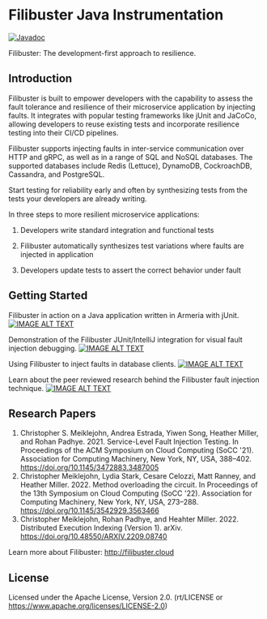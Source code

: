 # Filibuster Java Instrumentation

[![Javadoc](https://img.shields.io/badge/JavaDoc-Online-green)](https://filibuster-testing.github.io/filibuster-java-instrumentation/javadoc/index.html)


Filibuster: The development-first approach to resilience.


## Introduction

Filibuster is built to empower developers with the capability to assess the fault tolerance and resilience of their microservice application by injecting faults. It integrates with popular testing frameworks like jUnit and JaCoCo, allowing developers to reuse existing tests and incorporate resilience testing into their CI/CD pipelines.

Filibuster supports injecting faults in inter-service communication over HTTP and gRPC, as well as in a range of SQL and NoSQL databases. The supported databases include Redis (Lettuce), DynamoDB, CockroachDB, Cassandra, and PostgreSQL. 

Start testing for reliability early and often by synthesizing tests from the tests your developers are already writing.

In three steps to more resilient microservice applications:
1. Developers write standard integration and functional tests

2. Filibuster automatically synthesizes test variations where faults are injected in application

3. Developers update tests to assert the correct behavior under fault

## Getting Started

Filibuster in action on a Java application written in Armeria with jUnit.
[![IMAGE ALT TEXT](http://img.youtube.com/vi/iBtxAVsQPkM/0.jpg)](http://www.youtube.com/watch?v=iBtxAVsQPkM "Filibuster Demo: Java, HTTP with Armeria, and jUnit")

Demonstration of the Filibuster JUnit/IntelliJ integration for visual fault injection debugging.
[![IMAGE ALT TEXT](http://img.youtube.com/vi/Co6kndcd7xw/0.jpg)](http://www.youtube.com/watch?v=Co6kndcd7xw "IntelliJ Support for Filibuster Testing")

Using Filibuster to inject faults in database clients.
[![IMAGE ALT TEXT](http://img.youtube.com/vi/bvaUVCy1m1s/0.jpg)](http://www.youtube.com/watch?v=bvaUVCy1m1s "Can My Microservice Tolerate an Unreliable Database?")

Learn about the peer reviewed research behind the Filibuster fault injection technique.
[![IMAGE ALT TEXT](http://img.youtube.com/vi/pyYh-vNspAI/0.jpg)](http://www.youtube.com/watch?v=pyYh-vNspAI "Service-level Fault Injection Testing, ACM SoCC 2021")



## Research Papers

1. Christopher S. Meiklejohn, Andrea Estrada, Yiwen Song, Heather Miller, and Rohan Padhye. 2021. Service-Level Fault Injection Testing. In Proceedings of the ACM Symposium on Cloud Computing (SoCC '21). Association for Computing Machinery, New York, NY, USA, 388–402. https://doi.org/10.1145/3472883.3487005
2. Christopher Meiklejohn, Lydia Stark, Cesare Celozzi, Matt Ranney, and Heather Miller. 2022. Method overloading the circuit. In Proceedings of the 13th Symposium on Cloud Computing (SoCC '22). Association for Computing Machinery, New York, NY, USA, 273–288. https://doi.org/10.1145/3542929.3563466
3. Christopher Meiklejohn, Rohan Padhye, and Heahter Miller. 2022. Distributed Execution Indexing (Version 1). arXiv. https://doi.org/10.48550/ARXIV.2209.08740

Learn more about Filibuster:
http://filibuster.cloud

## License
Licensed under the Apache License, Version 2.0. (rt/LICENSE or https://www.apache.org/licenses/LICENSE-2.0)










